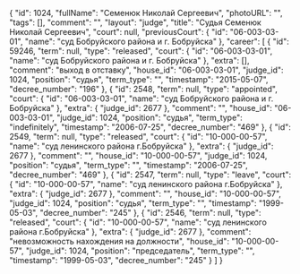 {
    "id": 1024,
    "fullName": "Семенюк Николай Сергеевич",
    "photoURL": "",
    "tags": [],
    "comment": "",
    "layout": "judge",
    "title": "Судья Семенюк Николай Сергеевич",
    "court": null,
    "previousCourt": {
        "id": "06-003-03-01",
        "name": "суд Бобруйского района и г. Бобруйска"
    },
    "career": [
        {
            "id": 59246,
            "term": null,
            "type": "released",
            "court": {
                "id": "06-003-03-01",
                "name": "суд Бобруйского района и г. Бобруйска"
            },
            "extra": [],
            "comment": "выход в отставку",
            "house_id": "06-003-03-01",
            "judge_id": 1024,
            "position": "судья",
            "term_type": "",
            "timestamp": "2015-05-07",
            "decree_number": "196"
        },
        {
            "id": 2548,
            "term": null,
            "type": "appointed",
            "court": {
                "id": "06-003-03-01",
                "name": "суд Бобруйского района и г. Бобруйска"
            },
            "extra": {
                "judge_id": 2677
            },
            "comment": "",
            "house_id": "06-003-03-01",
            "judge_id": 1024,
            "position": "судья",
            "term_type": "indefinitely",
            "timestamp": "2006-07-25",
            "decree_number": "469"
        },
        {
            "id": 2549,
            "term": null,
            "type": "released",
            "court": {
                "id": "10-000-00-57",
                "name": "суд ленинского района г.Бобруйска"
            },
            "extra": {
                "judge_id": 2677
            },
            "comment": "",
            "house_id": "10-000-00-57",
            "judge_id": 1024,
            "position": "судья",
            "term_type": "",
            "timestamp": "2006-07-25",
            "decree_number": "469"
        },
        {
            "id": 2547,
            "term": null,
            "type": "leave",
            "court": {
                "id": "10-000-00-57",
                "name": "суд ленинского района г.Бобруйска"
            },
            "extra": {
                "judge_id": 2677
            },
            "comment": "",
            "house_id": "10-000-00-57",
            "judge_id": 1024,
            "position": "судья",
            "term_type": "",
            "timestamp": "1999-05-03",
            "decree_number": "245"
        },
        {
            "id": 2546,
            "term": null,
            "type": "released",
            "court": {
                "id": "10-000-00-57",
                "name": "суд ленинского района г.Бобруйска"
            },
            "extra": {
                "judge_id": 2677
            },
            "comment": "невозможность нахождения на должности",
            "house_id": "10-000-00-57",
            "judge_id": 1024,
            "position": "председатель",
            "term_type": "",
            "timestamp": "1999-05-03",
            "decree_number": "245"
        }
    ]
}